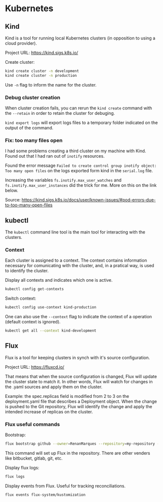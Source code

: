 # Kubernetes

## Kind

Kind is a tool for running local Kubernetes clusters (in opposition to using a cloud provider).

Project URL: https://kind.sigs.k8s.io/

Create cluster:
```sh
kind create cluster -n development
kind create cluster -n production
```

Use `-n` flag to inform the name for the cluster.

### Debug cluster creation

When cluster creation fails, you can rerun the `kind create` command with the `--retain` in order to retain the cluster for debuging.

`kind export logs` will export logs files to a temporary folder indicated on the output of the command.

### Fix: too many files open

I had some problems creating a third cluster on my machine with Kind. Found out that I had ran out of `inotify` resources.

Found the error message `Failed to create control group inotify object: Too many open files` on the logs exported form kind in the `serial.log` file.

Increasing the variables `fs.inotify.max_user_watches` and `fs.inotify.max_user_instances` did the trick for me. More on this on the link below.

Source: https://kind.sigs.k8s.io/docs/user/known-issues/#pod-errors-due-to-too-many-open-files

## kubectl

The `kubectl` command line tool is the main tool for interacting with the clusters.

### Context

Each cluster is assigned to a context. The context contains information necessary for comunicating with the cluster, and, in a pratical way, is used to identify the cluster.

Display all contexts and indicates which one is active.
```sh
kubectl config get-contexts
```

Switch context:
```sh
kubectl config use-context kind-production
```

One can also use the `--context` flag to indicate the context of a operation (default context is ignored).
```sh
kubectl get all --context kind-development
```

## Flux

Flux is a tool for keeping clusters in synch with it's source configuration.

Project URL: https://fluxcd.io/

That means that when the source configuration is changed, Flux will update the cluster state to match it. In other words, Flux will watch for changes in the .yaml sources and apply them on the cluster.

Example: the spec.replicas field is modified from 2 to 3 on the deployment.yaml file that describes a Deployment object. When the change is pushed to the Git repository, Flux will identify the change and apply the intended increase of replicas on the cluster.

### Flux useful commands

Bootstrap:
```sh
flux bootstrap github --owner=RenanMarques --repository=my-repository --path=clusters/development
```
This command will set up Flux in the repository.
There are other venders like bitbucket, gitlab, git, etc.

Display flux logs:
```sh
flux logs
```

Display events from Flux. Useful for tracking reconciliations.
```sh
flux events flux-system/kustomization
```
